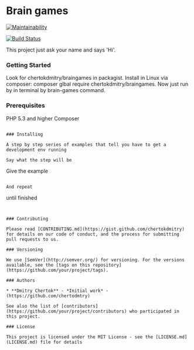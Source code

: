 #  Brain games

[![Maintainability](https://api.codeclimate.com/v1/badges/a99a88d28ad37a79dbf6/maintainability)](https://codeclimate.com/github/codeclimate/codeclimate/maintainability)

[![Build Status](https://travis-ci.org/chertokdmitry/project-lvl1-s276.svg?branch=master)](https://travis-ci.org/chertokdmitry/project-lvl1-s276)

This project just ask your name and says 'Hi'.

###  Getting Started

Look for chertokdmitry/braingames in packagist. Install in Linux via composer: composer glbal require chertokdmitry/braingames. Now just run by in terminal by brain-games command. 

### Prerequisites

PHP 5.3 and higher
Composer
```

### Installing

A step by step series of examples that tell you have to get a development env running

Say what the step will be

```
Give the example
```

And repeat

```
until finished
```


### Contributing

Please read [CONTRIBUTING.md](https://gist.github.com/chertokdmitry) for details on our code of conduct, and the process for submitting pull requests to us.

### Versioning

We use [SemVer](http://semver.org/) for versioning. For the versions available, see the [tags on this repository](https://github.com/your/project/tags). 

### Authors

* **Dmitry Chertok** - *Initial work* - (https://github.com/chertodmtry)

See also the list of [contributors](https://github.com/your/project/contributors) who participated in this project.

### License

This project is licensed under the MIT License - see the [LICENSE.md](LICENSE.md) file for details
